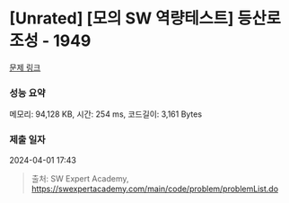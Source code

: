 # [Unrated] [모의 SW 역량테스트] 등산로 조성 - 1949 

[문제 링크](https://swexpertacademy.com/main/code/problem/problemDetail.do?contestProbId=AV5PoOKKAPIDFAUq) 

### 성능 요약

메모리: 94,128 KB, 시간: 254 ms, 코드길이: 3,161 Bytes

### 제출 일자

2024-04-01 17:43



> 출처: SW Expert Academy, https://swexpertacademy.com/main/code/problem/problemList.do